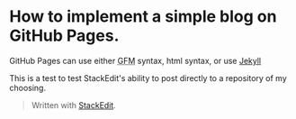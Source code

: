 
# How to implement a simple blog on GitHub Pages.
GitHub Pages can use either <abbr title="GitHub Flavored Markdown">GFM</abbr> syntax, html syntax, or use <a href="https://github.com/jekyll/jekyll" title="a blogaware static site generator">Jekyll</a>

This is a test to test StackEdit's ability to post directly to a repository of my choosing.

> Written with [StackEdit](https://stackedit.io/).
<!--stackedit_data:
eyJwcm9wZXJ0aWVzIjoidGl0bGU6IEhvdyB0byBpbXBsZW1lbn
QgR2l0SHViIFBhZ2VzXG5hdXRob3I6IENhcmwgQ1xudGFnczog
J3BhZ2VzLGdpdGh1YixzaXRlLHdlYmRldidcbmNhdGVnb3JpZX
M6ICdiZWdpbm5lcixHaXRIdWInXG5zdGF0dXM6IGRyYWZ0XG5k
YXRlOiAnMjAyMC0wOC0yOCdcbiIsImhpc3RvcnkiOlstMTUyNj
UyMDI0MSwxOTkxNjA5MTU4XX0=
-->
